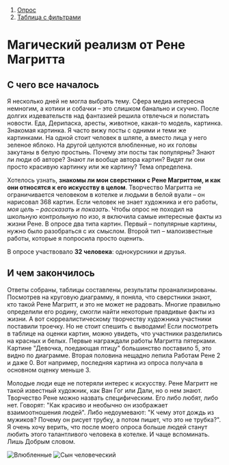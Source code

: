 1. [Опрос](https://docs.google.com/forms/d/1ZDOKed0ZlU3G7GcFI0lGLE3jLmiXDCp2YS3HtRICTEs/edit?usp=sharing)
2. [Таблица с фильтрами](https://docs.google.com/spreadsheets/d/1QLfqMX-dK6t9kVOYXpB2il3FfpfNc1kHci5iyJ8efRY/edit#gid=1460430384&fvid=1010171572)

# Магический реализм от Рене Магритта 
## С чего все началось
Я несколько дней не могла выбрать тему. Сфера медиа интересна немногим, а котики и собачки – это слишком банально и скучно. После долгих издевательств над фантазией решила отвлечься и полистать новости. Еда, Дерипаска, аресты, животное, какая-то модель, картинка. Знакомая картинка. Я часто вижу посты с одними и теми же картинками. На одной стоит человек в шляпе, а вместо лица у него зеленое яблоко. На другой целуются влюбленные, но их головы закутаны в белую простынь. Почему эти посты так популярны? Знают ли люди об авторе? Знают ли вообще автора картин? Видят ли они просто красивую картинку или же картину? Тема определена.

Хотелось узнать, **знакомы ли мои сверстники с Рене Магриттом, и как они относятся к его искусству в целом**. Творчество Магритта не ограничивается человеком в котелке и людьми в белой вуали – он нарисовал 368 картин. Если человек не знает художника и его работы, *моя цель – рассказать и показать*. Чтобы опрос не походил на школьную контрольную по изо, я включила самые интересные факты из жизни Рене. В опросе два типа картин. Первый – популярные картины, нужно было разобраться с их смыслом. Второй тип – малоизвестные работы, которые я попросила просто оценить. 

В опросе участвовало **32 человека**: однокурсники и друзья.

## И чем закончилось
Ответы собраны, таблицы составлены, результаты проанализированы. Посмотрев на круговую диаграмму, я поняла, что сверстники знают, кто такой Рене Магритт, и это не может не радовать. Многие правильно определили его родину, смогли найти некоторые правдивые факты из жизни. А вот сюрреалистическому творчеству художника участники поставили троечку. Но не стоит спешить с выводами! Если посмотреть в таблице на оценки картин, можно увидеть, что участники разделились на красных и белых. Первые награждали работы Магритта пятерками. Картине "Девочка, поедающая птицу" большинство поставило 5, это видно по диаграмме. Вторая половина нещадно лепила Работам Рене 2 и даже 0. Вот например, последняя картина из опроса получала в основном оценку меньше 3. 

Молодые люди еще не потеряли интерес к искусству. Рене Магритт не такой известный художник, как Ван Гог или Дали, но о нем знают. Творчество Рене можно назвать специфическим. Его либо любят, либо нет. Говорят: "Как красиво и необычно он изображает взаимоотношения людей". Либо недоумевают: "К чему этот дождь из мужиков? Почему он рисует трубку, а потом пишет, что это не трубка?". Я очень хочу верить, что после моего опроса больше людей станут любить этого талантливого человека в котелке. И чаще вспоминать. Лишь Добрым словом.

![Влюбленные](https://pp.userapi.com/c840221/v840221141/7b21f/vUWvCJ-SKZY.jpg)
![Сын человеческий](https://pp.userapi.com/c840221/v840221141/7b227/DywVG0CIPwE.jpg)
